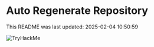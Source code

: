 # Auto Regenerate Repository

This README was last updated: 2025-02-04 10:50:59

 ![TryHackMe](https://tryhackme.com/badge/533634)